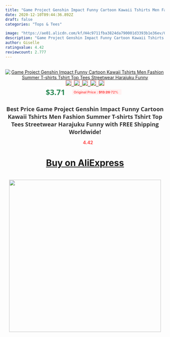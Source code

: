 ```yaml
---
title: "Game Project Genshin Impact Funny Cartoon Kawaii Tshirts Men Fashion Summer T-shirts Tshirt Top Tees Streetwear Harajuku Funny"
date: 2020-12-10T09:44:36.892Z
draft: false
categories: "Tops & Tees"

image: "https://ae01.alicdn.com/kf/H4c9711fba3824da790001d3393b1e36ev/Game-Project-Genshin-Impact-Funny-Cartoon-Kawaii-Tshirts-Men-Fashion-Summer-T-shirts-Tshirt-Top-Tees.jpg"
description: "Game Project Genshin Impact Funny Cartoon Kawaii Tshirts Men Fashion Summer T-shirts Tshirt Top Tees Streetwear Harajuku Funny"
author: Giselle
ratingvalue: 4.42
reviewcount: 2.777
---
```

<br>
<div style="text-align: center;">
<a href="https://s.click.aliexpress.com/e/_9w4PLR" target="_blank" rel="nofollow noopener noreferrer"><img alt="Game Project Genshin Impact Funny Cartoon Kawaii Tshirts Men Fashion Summer T-shirts Tshirt Top Tees Streetwear Harajuku Funny" class="magnifier-image" src="https://ae01.alicdn.com/kf/H4c9711fba3824da790001d3393b1e36ev/Game-Project-Genshin-Impact-Funny-Cartoon-Kawaii-Tshirts-Men-Fashion-Summer-T-shirts-Tshirt-Top-Tees.jpg_640x640.jpg">
<br>
<img style="border:1px solid salmon" src="https://ae01.alicdn.com/kf/H4c9711fba3824da790001d3393b1e36ev/Game-Project-Genshin-Impact-Funny-Cartoon-Kawaii-Tshirts-Men-Fashion-Summer-T-shirts-Tshirt-Top-Tees.jpg_120x120.jpg">&nbsp;&nbsp;<img style="border:1px solid salmon" src="https://ae01.alicdn.com/kf/Hbb271338164f4972b5a59a437641c97ek/Game-Project-Genshin-Impact-Funny-Cartoon-Kawaii-Tshirts-Men-Fashion-Summer-T-shirts-Tshirt-Top-Tees.jpg_120x120.jpg">&nbsp;&nbsp;<img style="border:1px solid salmon" src="https://ae01.alicdn.com/kf/Hb455a67ce3c8498eb299825faea21eddR/Game-Project-Genshin-Impact-Funny-Cartoon-Kawaii-Tshirts-Men-Fashion-Summer-T-shirts-Tshirt-Top-Tees.jpg_120x120.jpg">&nbsp;&nbsp;<img style="border:1px solid salmon" src="https://ae01.alicdn.com/kf/Ha11d930d4e294eae90527c969c7402b2q/Game-Project-Genshin-Impact-Funny-Cartoon-Kawaii-Tshirts-Men-Fashion-Summer-T-shirts-Tshirt-Top-Tees.jpg_120x120.jpg">&nbsp;&nbsp;<img style="border:1px solid salmon" src="https://ae01.alicdn.com/kf/H2ce7b9c84d2c4c30a5e77c3b0cc388feX/Game-Project-Genshin-Impact-Funny-Cartoon-Kawaii-Tshirts-Men-Fashion-Summer-T-shirts-Tshirt-Top-Tees.jpg_120x120.jpg"></a></div><br0>
<div style="text-align: center;"><span style="background-color: white; border: 0px; box-sizing: border-box; color: seagreen; display: inline-block; font-family: &quot;open sans&quot; , &quot;arial&quot; , &quot;helvetica&quot; , sans-serif , &quot;heiti&quot;; font-size: 24px; font-stretch: inherit; font-weight: 700; line-height: inherit; margin: 0px 10px 0px 0px; padding: 0px; vertical-align: middle;">$3.71 </span>
<span style="background: rgb(255 , 241 , 241); border-radius: 3px; border: 0px; box-sizing: border-box; color: #ff4747; display: inline-block; font-family: inherit; font-size: 12px; font-stretch: inherit; font-style: inherit; font-variant: inherit; font-weight: 600; line-height: inherit; margin: 0px; padding: 2px 5px; transform: scale(0.9); vertical-align: middle;">Original Price : <b style="text-decoration: line-through;">$13.26 </b> 72%&nbsp;&nbsp;</span></div>
<h1 style="color: #333333; display: inline-block; font-family: &quot;open sans&quot; , &quot;arial&quot; , &quot;helvetica&quot; , sans-serif , &quot;heiti&quot;; font-size: 18px; font-stretch: inherit; font-weight: 700; text-align: center;">Best Price Game Project Genshin Impact Funny Cartoon Kawaii Tshirts Men Fashion Summer T-shirts Tshirt Top Tees Streetwear Harajuku Funny with FREE Shipping Worldwide!</h1>
<div style="color: #ff4747; text-align: center;">
<img src="https://4.bp.blogspot.com/-M0ZcTcb-5uY/XleCXlxnR4I/AAAAAAAAAEc/OrjgMkXV1oMQFaCRZj5HQwOCBcu3w1FegCPcBGAYYCw/s1600/star.png" style="height: 15px;">&nbsp;<b>4.42</b></div>
<div class="button_cont" align="center"><a class="buynow_a" href="https://s.click.aliexpress.com/e/_9w4PLR" target="_blank" rel="nofollow noopener noreferrer"><H1>Buy on AliExpress</H1></a></div><br>
<div class="separator" style="clear: both; text-align: center;">
<img src="https://lh3.googleusercontent.com/-pTy5HemUv9M/XlePHvY0dAI/AAAAAAAAAE4/0nX5iRUoIWY8eMW9Dpxeirr157OZliDIgCLcBGAsYHQ/s1600/badge.gif" width="480">
</div>
